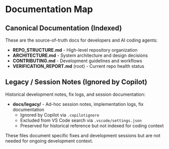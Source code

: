 # Documentation Map

## Canonical Documentation (Indexed)

These are the source-of-truth docs for developers and AI coding agents:

- **REPO_STRUCTURE.md** - High-level repository organization
- **ARCHITECTURE.md** - System architecture and design decisions  
- **CONTRIBUTING.md** - Development guidelines and workflows
- **VERIFICATION_REPORT.md** (root) - Current repo health status

## Legacy / Session Notes (Ignored by Copilot)

Historical development notes, fix logs, and session documentation:

- **docs/legacy/** - Ad-hoc session notes, implementation logs, fix documentation
  - Ignored by Copilot via `.copilotignore`
  - Excluded from VS Code search via `.vscode/settings.json`
  - Preserved for historical reference but not indexed for coding context

These files document specific fixes and development sessions but are not needed for ongoing development context.
